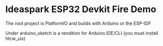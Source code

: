 # Ideaspark ESP32 Devkit Fire Demo

The root project is PlatformIO and builds with Arduino or the ESP-IDF

Under arduino_sketch is a rendition for Arduino IDE/CLI (you must install htcw_uix)